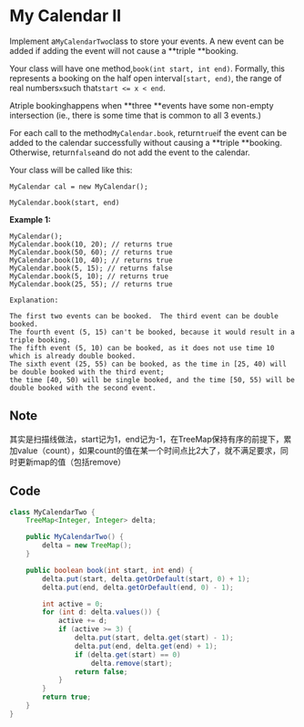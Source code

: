 # My Calendar II

Implement a`MyCalendarTwo`class to store your events. A new event can be added if adding the event will not cause a **triple **booking.

Your class will have one method,`book(int start, int end)`. Formally, this represents a booking on the half open interval`[start, end)`, the range of real numbers`x`such that`start <= x < end`.

Atriple bookinghappens when **three **events have some non-empty intersection (ie., there is some time that is common to all 3 events.)

For each call to the method`MyCalendar.book`, return`true`if the event can be added to the calendar successfully without causing a **triple **booking. Otherwise, return`false`and do not add the event to the calendar.

Your class will be called like this:

`MyCalendar cal = new MyCalendar();`

`MyCalendar.book(start, end)`

**Example 1:**

```
MyCalendar();
MyCalendar.book(10, 20); // returns true
MyCalendar.book(50, 60); // returns true
MyCalendar.book(10, 40); // returns true
MyCalendar.book(5, 15); // returns false
MyCalendar.book(5, 10); // returns true
MyCalendar.book(25, 55); // returns true

Explanation:

The first two events can be booked.  The third event can be double booked.
The fourth event (5, 15) can't be booked, because it would result in a triple booking.
The fifth event (5, 10) can be booked, as it does not use time 10 which is already double booked.
The sixth event (25, 55) can be booked, as the time in [25, 40) will be double booked with the third event;
the time [40, 50) will be single booked, and the time [50, 55) will be double booked with the second event.
```

## Note

其实是扫描线做法，start记为1，end记为-1，在TreeMap保持有序的前提下，累加value（count），如果count的值在某一个时间点比2大了，就不满足要求，同时更新map的值（包括remove）

## Code

```java
class MyCalendarTwo {
    TreeMap<Integer, Integer> delta;

    public MyCalendarTwo() {
        delta = new TreeMap();
    }

    public boolean book(int start, int end) {
        delta.put(start, delta.getOrDefault(start, 0) + 1);
        delta.put(end, delta.getOrDefault(end, 0) - 1);

        int active = 0;
        for (int d: delta.values()) {
            active += d;
            if (active >= 3) {
                delta.put(start, delta.get(start) - 1);
                delta.put(end, delta.get(end) + 1);
                if (delta.get(start) == 0)
                    delta.remove(start);
                return false;
            }
        }
        return true;
    }
}
```
